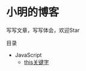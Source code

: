 # 小明的博客

写写文章，写写体会，欢迎Star

目录

* JavaScript
    * [this关键字](https://github.com/ChaoYuLeo/leo-blog/issues/1)
 

